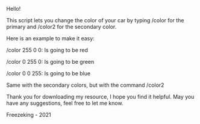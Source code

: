 Hello! 

This script lets you change the color of your car by typing /color for the primary and /color2 for the secondary color.

Here is an example to make it easy:

/color 255 0 0: Is going to be red

/color 0 255 0: Is going to be green

/color 0 0 255: Is going to be blue

Same with the secondary colors, but with the command /color2

Thank you for downloading my resource, I hope you find it helpful. May you have any suggestions, feel free to let me know.

Freezeking - 2021

